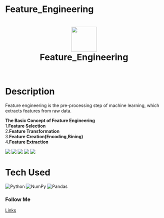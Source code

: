 # Feature_Engineering
<div align="center">
      <h1> <img src="https://serokell.io/files/ji/opengraph.jifqo162.normal-Feature__Engineering.png" width="80px"><br/>Feature_Engineering</h1>
     </div>
<p align="center"> <a href="https://github.com/EmamulHossen" target="_blank"><img alt="" src="https://img.shields.io/badge/Website-EA4C89?style=normal&logo=dribbble&logoColor=white" style="vertical-align:center" /></a> <a href="https://twitter.com/EmamulHossen17" target="_blank"><img alt="" src="https://img.shields.io/badge/Twitter-1DA1F2?style=normal&logo=twitter&logoColor=white" style="vertical-align:center" /></a> <a href="https://www.facebook.com/emamul.hossen.503" target="_blank"><img alt="" src="https://img.shields.io/badge/Facebook-1877F2?style=normal&logo=facebook&logoColor=white" style="vertical-align:center" /></a> <a href="https://www.linkedin.com/in/emamul-hossen-9a8ab1255/}" target="_blank"><img alt="" src="https://img.shields.io/badge/LinkedIn-0077B5?style=normal&logo=linkedin&logoColor=white" style="vertical-align:center" /></a> </p>

# Description
Feature engineering is the pre-processing step of machine learning, which extracts features from raw data. 

**The Basic Concept of Feature Engineering**<br/>
1.**Feature Selection**<br/>
2.**Feature Transformation**<br/>
3.**Feature Creation(Encoding,Bining)**<br/>
4.**Feature Extraction**

 <img src="https://adataanalyst.com/wp-content/uploads/2016/08/Feature-Engineering.jpg"> <img src="https://wikidocs.net/images/page/184956/Fig_08.png"> <img src="#"> <img src="#"> <img src="#">
# Tech Used
 ![Python](https://img.shields.io/badge/python-3670A0?style=for-the-badge&logo=python&logoColor=ffdd54) ![NumPy](https://img.shields.io/badge/numpy-%23013243.svg?style=for-the-badge&logo=numpy&logoColor=white) ![Pandas](https://img.shields.io/badge/pandas-%23150458.svg?style=for-the-badge&logo=pandas&logoColor=white)
      


### Follow Me
[Links](https:https://www.facebook.com/emamul.hossen.503)
 
